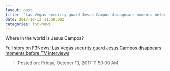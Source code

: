 ```yaml
---
layout: post
title:  "Las Vegas security guard Jesus Campos disappears moments before TV interviews"
date: 2017-10-13 11:50:00Z
categories: fox-news
---
```


Where in the world is Jesus Campos?


Full story on F3News: [Las Vegas security guard Jesus Campos disappears moments before TV interviews](http://www.f3nws.com/n/a34AjD)

> Posted on: Friday, October 13, 2017 11:50:00 AM
